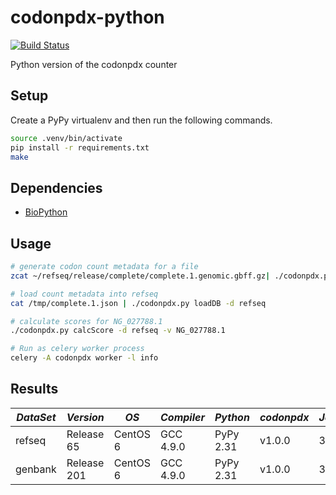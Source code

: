 codonpdx-python
===============

[![Build Status](https://travis-ci.org/PDX-Flamingo/codonpdx-python.svg?branch=master)](https://travis-ci.org/PDX-Flamingo/codonpdx-python)

Python version of the codonpdx counter

Setup
-----

Create a PyPy virtualenv and then run the following commands.

```bash
source .venv/bin/activate
pip install -r requirements.txt
make
```

Dependencies
-----
* [BioPython](http://biopython.org) 

Usage
-------

```bash
# generate codon count metadata for a file
zcat ~/refseq/release/complete/complete.1.genomic.gbff.gz| ./codonpdx.py count -f genbank > /tmp/complete.1.json

# load count metadata into refseq
cat /tmp/complete.1.json | ./codonpdx.py loadDB -d refseq

# calculate scores for NG_027788.1
./codonpdx.py calcScore -d refseq -v NG_027788.1

# Run as celery worker process
celery -A codonpdx worker -l info
```

Results
--------

| *DataSet* | *Version* | *OS* | *Compiler* | *Python* | *codonpdx* | *Jobs* | *Time* | 
|-----------|-----------|------|------------|----------|------------|--------|--------|
| refseq  | Release 65 | CentOS 6 | GCC 4.9.0 | PyPy 2.31 | v1.0.0 | 32 | 12.35 minutes |
| genbank | Release 201 | CentOS 6 | GCC 4.9.0 | PyPy 2.31 | v1.0.0| 32 | 95.20 minutes |
